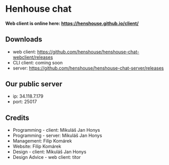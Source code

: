 # Henhouse chat

#### Web client is online here: https://henshouse.github.io/client/

## Downloads
* web client: https://github.com/henshouse/henshouse-chat-webclient/releases
* CLI client: coming soon
* server: https://github.com/henshouse/henshouse-chat-server/releases

## Our public server
* ip: 34.118.7.179
* port: 25017

## Credits
* Programming - client: Mikuláš Jan Honys
* Programming - server: Mikuláš Jan Honys
* Management: Filip Komárek
* Website: Filip Komárek
* Design - client: Mikuláš Jan Honys
* Design Advice - web client: titor
